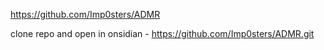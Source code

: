 
https://github.com/Imp0sters/ADMR

clone repo and open in onsidian - https://github.com/Imp0sters/ADMR.git

